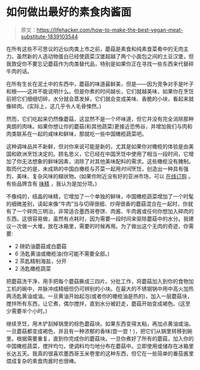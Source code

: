 # 如何做出最好的素食肉酱面

> 原文：<https://lifehacker.com/how-to-make-the-best-vegan-meat-substitute-1839103544>

在所有这些不可思议的近似肉类上市之前，蘑菇是素食和纯素食菜肴中的无肉主力。虽然新的人造动物蛋白已经使蔬菜汉堡超越了两个小面包之间的土豆汉堡，但我敦促你不要忘记蘑菇作为肉类替代品，特别是如果你正在寻找一些东西来代替碎牛肉的话。





在所有生长在泥土中的东西中，蘑菇的味道最鲜美，但是——因为竞争对手是叶子和根——这并不能说明什么。但是你煮的时间越长，它们就越美味，如果你在烹饪前把它们细细切碎，水分就会蒸发掉，它们就会变成美味、香脆的小块，看起来就像碎肉。(实际上，这几乎令人毛骨悚然。)

然而，它们吃起来仍然像蘑菇，这显然不是一个坏味道，但它并没有完全消除那种爽朗的肉味。如果你想让你的蘑菇(和其他蔬菜)更接近恐怖谷，并增加我们与肉和肉类联系在一起的咸味和鲜味，那就吃一些中国橄榄蔬菜吧。

这种调味品并不新鲜，但对你来说可能是新的，尤其是如果你对橄榄的体验是由美国和欧洲烹饪决定的。顾名思义，它已经在中国烹饪中使用了相当一段时间，它增加了你无法想象的鲜味因素，消除了对其他美味配料的需求。这些橄榄没有腌制。取而代之的是，未成熟的中国白橄榄与芥菜一起用*时间*烹饪，创造出一种具有强烈、美味、复杂风味的糊状物。(如果你附近没有好的亚洲市场，可以 [在线订购](https://www.amazon.com/PS-Olive-Vegetables-HK-香港蓬盛橄欖菜/dp/B0088LLRI2?asc_campaign=InlineText&asc_refurl=https://lifehacker.com/how-to-make-the-best-vegan-meat-substitute-1839103544&asc_source=&tag=kinjalifehackerlink-20) 。有些品牌含有 [味精](https://skillet.lifehacker.com/put-msg-in-everything-you-cowards-1831721707) ，我认为是加分项。)

不像纯的，结晶的味精，它增加了一个单独的鲜味，中国橄榄蔬菜增加了一个时髦的细微差别，读起来像“牛肉”当与切得很细、炒得很香的蘑菇混合在一起时，你就有了一个碎肉三明治，非常适合墨西哥卷饼、肉酱、牛肉酱或任何你想加入碎肉的东西。这很容易做，虽然有点耗时，因为需要一段时间来驱除蘑菇中的水分。我建议一次做一大堆，放在冰箱里，需要的时候再用。为了做出这个无肉的奇迹，你需要:

*   2 磅奶油蘑菇或白蘑菇
*   6 汤匙黄油或橄榄油(你可能不需要全部。)
*   2 茶匙精制海盐，分开
*   2 汤匙橄榄蔬菜

把蘑菇洗干净，用手把每个蘑菇撕成三四片。分批工作，将蘑菇加入到你的食物加工机的碗中，并脉冲成精细但仍可辨别的小块。在最大的不锈钢锅中用中高火加热两汤匙黄油或油。一旦黄油开始起泡(或者你的橄榄油是热的)，加入一层蘑菇块，搅拌所有东西，让它煮，偶尔搅拌，直到水分被赶走，蘑菇开始变成褐色。(这至少需要半个小时。)

继续烹饪，用木铲刮掉锅里的棕色蘑菇块。如果东西变得太粘，再加点黄油或油。一旦蘑菇都变成褐色，并且有一种浓郁的香味(尝一尝！)，把它们从锅里转移到碗里。根据需要重复，直到你完成你的蘑菇块。一旦你煮好了所有的蘑菇，加入你的中国橄榄蔬菜，搅拌均匀，使调料均匀地分布在蘑菇中。立即使用或储存在冰箱里长达五天。我真的很喜欢墨西哥玉米卷里的这种东西，但它在一些简单的番茄酱里煨成复杂的素食肉酱时也很棒。
